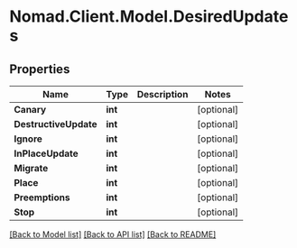 # Nomad.Client.Model.DesiredUpdates

## Properties

Name | Type | Description | Notes
------------ | ------------- | ------------- | -------------
**Canary** | **int** |  | [optional] 
**DestructiveUpdate** | **int** |  | [optional] 
**Ignore** | **int** |  | [optional] 
**InPlaceUpdate** | **int** |  | [optional] 
**Migrate** | **int** |  | [optional] 
**Place** | **int** |  | [optional] 
**Preemptions** | **int** |  | [optional] 
**Stop** | **int** |  | [optional] 

[[Back to Model list]](../README.md#documentation-for-models) [[Back to API list]](../README.md#documentation-for-api-endpoints) [[Back to README]](../README.md)

